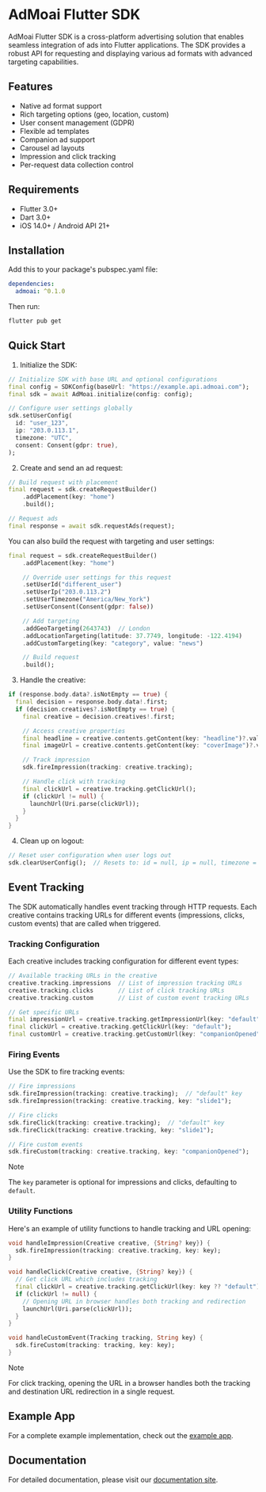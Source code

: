 # AdMoai Flutter SDK

AdMoai Flutter SDK is a cross-platform advertising solution that enables seamless integration of ads into Flutter applications. The SDK provides a robust API for requesting and displaying various ad formats with advanced targeting capabilities.

## Features

- Native ad format support
- Rich targeting options (geo, location, custom)
- User consent management (GDPR)
- Flexible ad templates
- Companion ad support
- Carousel ad layouts
- Impression and click tracking
- Per-request data collection control

## Requirements

- Flutter 3.0+
- Dart 3.0+
- iOS 14.0+ / Android API 21+

## Installation

Add this to your package's pubspec.yaml file:

```yaml
dependencies:
  admoai: ^0.1.0
```

Then run:

```bash
flutter pub get
```

## Quick Start

1. Initialize the SDK:

```dart
// Initialize SDK with base URL and optional configurations
final config = SDKConfig(baseUrl: "https://example.api.admoai.com");
final sdk = await AdMoai.initialize(config: config);

// Configure user settings globally
sdk.setUserConfig(
  id: "user_123",
  ip: "203.0.113.1",
  timezone: "UTC",
  consent: Consent(gdpr: true),
);
```

2. Create and send an ad request:

```dart
// Build request with placement
final request = sdk.createRequestBuilder()
    .addPlacement(key: "home")
    .build();

// Request ads
final response = await sdk.requestAds(request);
```

You can also build the request with targeting and user settings:

```dart
final request = sdk.createRequestBuilder()
    .addPlacement(key: "home")

    // Override user settings for this request
    .setUserId("different_user")
    .setUserIp("203.0.113.2")
    .setUserTimezone("America/New_York")
    .setUserConsent(Consent(gdpr: false))

    // Add targeting
    .addGeoTargeting(2643743)  // London
    .addLocationTargeting(latitude: 37.7749, longitude: -122.4194)
    .addCustomTargeting(key: "category", value: "news")

    // Build request
    .build();
```

3. Handle the creative:

```dart
if (response.body.data?.isNotEmpty == true) {
  final decision = response.body.data!.first;
  if (decision.creatives?.isNotEmpty == true) {
    final creative = decision.creatives!.first;

    // Access creative properties
    final headline = creative.contents.getContent(key: "headline")?.value;
    final imageUrl = creative.contents.getContent(key: "coverImage")?.value;

    // Track impression
    sdk.fireImpression(tracking: creative.tracking);

    // Handle click with tracking
    final clickUrl = creative.tracking.getClickUrl();
    if (clickUrl != null) {
      launchUrl(Uri.parse(clickUrl));
    }
  }
}
```

4. Clean up on logout:

```dart
// Reset user configuration when user logs out
sdk.clearUserConfig();  // Resets to: id = null, ip = null, timezone = null, consent.gdpr = false
```

## Event Tracking

The SDK automatically handles event tracking through HTTP requests. Each creative contains tracking URLs for different events (impressions, clicks, custom events) that are called when triggered.

### Tracking Configuration

Each creative includes tracking configuration for different event types:

```dart
// Available tracking URLs in the creative
creative.tracking.impressions  // List of impression tracking URLs
creative.tracking.clicks       // List of click tracking URLs
creative.tracking.custom       // List of custom event tracking URLs

// Get specific URLs
final impressionUrl = creative.tracking.getImpressionUrl(key: "default");
final clickUrl = creative.tracking.getClickUrl(key: "default");
final customUrl = creative.tracking.getCustomUrl(key: "companionOpened");
```

### Firing Events

Use the SDK to fire tracking events:

```dart
// Fire impressions
sdk.fireImpression(tracking: creative.tracking);  // "default" key
sdk.fireImpression(tracking: creative.tracking, key: "slide1");

// Fire clicks
sdk.fireClick(tracking: creative.tracking);  // "default" key
sdk.fireClick(tracking: creative.tracking, key: "slide1");

// Fire custom events
sdk.fireCustom(tracking: creative.tracking, key: "companionOpened");
```

> [!NOTE]
> The `key` parameter is optional for impressions and clicks, defaulting to `default`.

### Utility Functions

Here's an example of utility functions to handle tracking and URL opening:

```dart
void handleImpression(Creative creative, {String? key}) {
  sdk.fireImpression(tracking: creative.tracking, key: key);
}

void handleClick(Creative creative, {String? key}) {
  // Get click URL which includes tracking
  final clickUrl = creative.tracking.getClickUrl(key: key ?? "default");
  if (clickUrl != null) {
    // Opening URL in browser handles both tracking and redirection
    launchUrl(Uri.parse(clickUrl));
  }
}

void handleCustomEvent(Tracking tracking, String key) {
  sdk.fireCustom(tracking: tracking, key: key);
}
```

> [!NOTE]
> For click tracking, opening the URL in a browser handles both the tracking and destination URL redirection in a single request.

## Example App

For a complete example implementation, check out the [example app](example/README.md).

## Documentation

For detailed documentation, please visit our [documentation site](https://docs.admoai.com).
